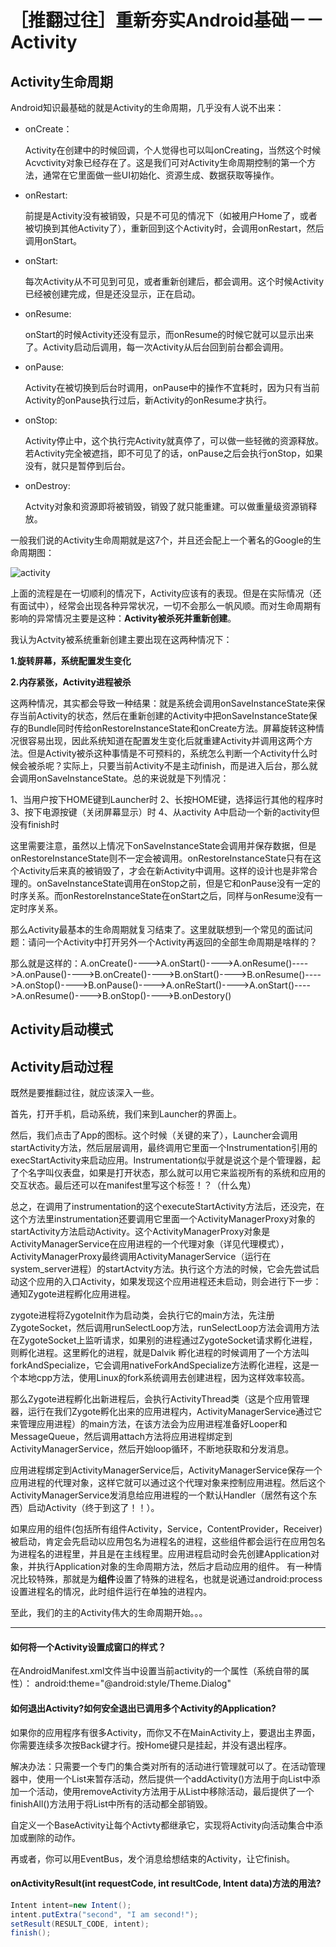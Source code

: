 # ［推翻过往］重新夯实Android基础－－Activity



## Activity生命周期

Android知识最基础的就是Activity的生命周期，几乎没有人说不出来：

* onCreate：

  Activity在创建中的时候回调，个人觉得也可以叫onCreating，当然这个时候Acvctivity对象已经存在了。这是我们可对Activity生命周期控制的第一个方法，通常在它里面做一些UI初始化、资源生成、数据获取等操作。

* onRestart:

  前提是Activity没有被销毁，只是不可见的情况下（如被用户Home了，或者被切换到其他Activity了），重新回到这个Activity时，会调用onRestart，然后调用onStart。

* onStart:

  每次Activity从不可见到可见，或者重新创建后，都会调用。这个时候Activity已经被创建完成，但是还没显示，正在启动。

* onResume:

  onStart的时候Activity还没有显示，而onResume的时候它就可以显示出来了。Activity启动后调用，每一次Activity从后台回到前台都会调用。

* onPause:

  Activity在被切换到后台时调用，onPause中的操作不宜耗时，因为只有当前Activity的onPause执行过后，新Activity的onResume才执行。

* onStop:

  Activity停止中，这个执行完Activity就真停了，可以做一些轻微的资源释放。若Activity完全被遮挡，即不可见了的话，onPause之后会执行onStop，如果没有，就只是暂停到后台。

* onDestroy:

  Actvity对象和资源即将被销毁，销毁了就只能重建。可以做重量级资源销释放。

一般我们说的Activity生命周期就是这7个，并且还会配上一个著名的Google的生命周期图：

![activity](http://android-doc.com/images/activity_lifecycle.png)

上面的流程是在一切顺利的情况下，Activity应该有的表现。但是在实际情况（还有面试中），经常会出现各种异常状况，一切不会那么一帆风顺。而对生命周期有影响的异常情况主要是这种：**Activity被杀死并重新创建**。

我认为Actvity被系统重新创建主要出现在这两种情况下：

**1.旋转屏幕，系统配置发生变化**

**2.内存紧张，Activity进程被杀**

这两种情况，其实都会导致一种结果：就是系统会调用onSaveInstanceState来保存当前Activity的状态，然后在重新创建的Activity中把onSaveInstanceState保存的Bundle同时传给onRestoreInstanceState和onCreate方法。屏幕旋转这种情况很容易出现，因此系统知道在配置发生变化后就重建Activity并调用这两个方法。但是Activity被杀这种事情是不可预料的，系统怎么判断一个Activity什么时候会被杀呢？实际上，只要当前Activity不是主动finish，而是进入后台，那么就会调用onSaveInstanceState。总的来说就是下列情况：

1、当用户按下HOME键到Launcher时
2、长按HOME键，选择运行其他的程序时
3、按下电源按键（关闭屏幕显示）时
4、从activity A中启动一个新的activity但没有finish时

这里需要注意，虽然以上情况下onSaveInstanceState会调用并保存数据，但是onRestoreInstanceState则不一定会被调用。onRestoreInstanceState只有在这个Activity后来真的被销毁了，才会在新Activity中调用。这样的设计也是非常合理的。onSaveInstanceState调用在onStop之前，但是它和onPause没有一定的时序关系。而onRestoreInstanceState在onStart之后，同样与onResume没有一定时序关系。



那么Activity最基本的生命周期就复习结束了。这里就联想到一个常见的面试问题：请问一个Activity中打开另外一个Activity再返回的全部生命周期是啥样的？

那么就是这样的：A.onCreate()---->A.onStart()---->A.onResume()---->A.onPause()---->B.onCreate()---->B.onStart()---->B.onResume()---->A.onStop()---->B.onPause()---->A.onReStart()---->A.onStart()---->A.onResume()---->B.onStop()---->B.onDestory()

## Activity启动模式



## Activity启动过程

既然是要推翻过往，就应该深入一些。

首先，打开手机，启动系统，我们来到Launcher的界面上。

然后，我们点击了App的图标。这个时候（关键的来了），Launcher会调用startActivity方法，然后层层调用，最终调用它里面一个Instrumentation引用的execStartActivity来启动应用。Instrumentation似乎就是说这个是个管理器，起了个名字叫仪表盘，如果是打开状态，那么就可以用它来监视所有的系统和应用的交互状态。最后还可以在manifest里写这个标签！？（什么鬼）

总之，在调用了instrumentation的这个executeStartActivity方法后，还没完，在这个方法里instrumentation还要调用它里面一个ActivityManagerProxy对象的startActivity方法启动Activity。这个ActivityManagerProxy对象是ActivityManagerService在应用进程的一个代理对象（详见代理模式），ActivityManagerProxy最终调用ActivityManagerService（运行在system_server进程）的startActvity方法。执行这个方法的时候，它会先尝试启动这个应用的入口Activity，如果发现这个应用进程还未启动，则会进行下一步：通知Zygote进程孵化应用进程。

zygote进程将ZygoteInit作为启动类，会执行它的main方法，先注册ZygoteSocket，然后调用runSelectLoop方法，runSelectLoop方法会调用方法在ZygoteSocket上监听请求，如果别的进程通过ZygoteSocket请求孵化进程，则孵化进程。这里孵化的进程，就是Dalvik
孵化进程的时候调用了一个方法叫forkAndSpecialize，它会调用nativeForkAndSpecialize方法孵化进程，这是一个本地cpp方法，使用Linux的fork系统调用去创建进程，因为这样效率较高。

那么Zygote进程孵化出新进程后，会执行ActivityThread类（这是个应用管理器，运行在我们Zygote孵化出来的应用进程内，ActivityManagerService通过它来管理应用进程）的main方法，在该方法会为应用进程准备好Looper和MessageQueue，然后调用attach方法将应用进程绑定到ActivityManagerService，然后开始loop循环，不断地获取和分发消息。

应用进程绑定到ActivityManagerService后，ActivityManagerService保存一个应用进程的代理对象，这样它就可以通过这个代理对象来控制应用进程。然后这个ActivityManagerService发消息给应用进程的一个默认Handler（居然有这个东西）启动Activity（终于到这了！！）。

如果应用的组件(包括所有组件Activity，Service，ContentProvider，Receiver) 被启动，肯定会先启动以应用包名为进程名的进程，这些组件都会运行在应用包名为进程名的进程里，并且是在主线程里。应用进程启动时会先创建Application对象，并执行Application对象的生命周期方法，然后才启动应用的组件。
有一种情况比较特殊，那就是为**组件**设置了特殊的进程名，也就是说通过android:process设置进程名的情况，此时组件运行在单独的进程内。

至此，我们的主的Activity伟大的生命周期开始。。。



---

#### 如何将一个Activity设置成窗口的样式？

在AndroidManifest.xml文件当中设置当前activity的一个属性（系统自带的属性）：
android:theme="@android:style/Theme.Dialog"

#### 如何退出Activity?如何安全退出已调用多个Activity的Application?

如果你的应用程序有很多Activity，而你又不在MainActivity上，要退出主界面，你需要连续多次按Back键才行。按Home键只是挂起，并没有退出程序。

解决办法：只需要一个专门的集合类对所有的活动进行管理就可以了。在活动管理器中，使用一个List来暂存活动，然后提供一个addActivity()方法用于向List中添加一个活动，使用removeActivity方法用于从List中移除活动，最后提供了一个finishAll()方法用于将List中所有的活动都全部销毁。

自定义一个BaseActivity让每个Activty都继承它，实现将Activity向活动集合中添加或删除的动作。

再或者，你可以用EventBus，发个消息给想结束的Activity，让它finish。

#### onActivityResult(int requestCode, int resultCode, Intent data)方法的用法?

```java
Intent intent=new Intent();
intent.putExtra("second", "I am second!");
setResult(RESULT_CODE, intent);
finish();
```

### 